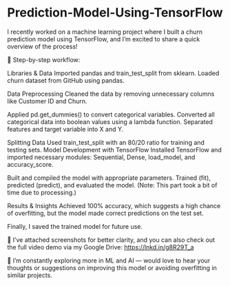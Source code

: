 # Prediction-Model-Using-TensorFlow
I recently worked on a machine learning project where I built a churn prediction model using TensorFlow, and I’m excited to share a quick overview of the process!

🔹 Step-by-step workflow:

Libraries & Data
Imported pandas and train_test_split from sklearn.
Loaded churn dataset from GitHub using pandas.

Data Preprocessing
Cleaned the data by removing unnecessary columns like Customer ID and Churn.

Applied pd.get_dummies() to convert categorical variables.
Converted all categorical data into boolean values using a lambda function.
Separated features and target variable into X and Y.

Splitting Data
Used train_test_split with an 80/20 ratio for training and testing sets.
Model Development with TensorFlow
Installed TensorFlow and imported necessary modules: Sequential, Dense, load_model, and accuracy_score.

Built and compiled the model with appropriate parameters.
Trained (fit), predicted (predict), and evaluated the model. (Note: This part took a bit of time due to processing.)

Results & Insights
Achieved 100% accuracy, which suggests a high chance of overfitting, but the model made correct predictions on the test set.

Finally, I saved the trained model for future use.

📸 I’ve attached screenshots for better clarity, and you can also check out the full video demo via my Google Drive: https://lnkd.in/g8R29T_a

🔗 I’m constantly exploring more in ML and AI — would love to hear your thoughts or suggestions on improving this model or avoiding overfitting in similar projects.

